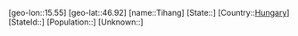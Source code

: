 ﻿---
location: [46.92,15.55]
type: City
tags:
- geo/City


SpocWebEntityId: 34869
isDeleted: false
confidential: public

---
[geo-lon::15.55]
[geo-lat::46.92]
[name::Tihang]
[State::]
[Country::[Hungary](geo/Continent/Europe/Hungary.md)]
[StateId::]
[Population::]
[Unknown::]

